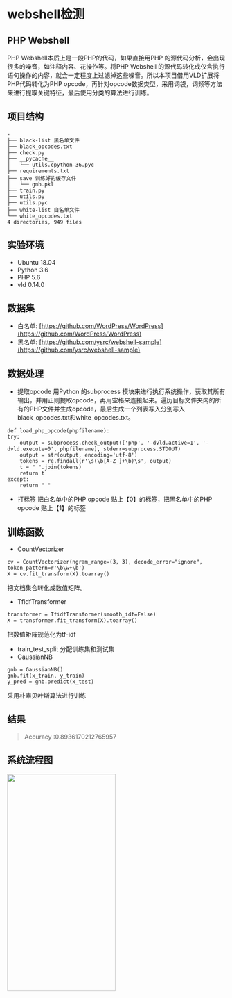 # webshell检测

## PHP Webshell
PHP Webshell本质上是一段PHP的代码，如果直接用PHP 的源代码分析，会出现很多的噪音，如注释内容、花操作等。将PHP Webshell 的源代码转化成仅含执行语句操作的内容，就会一定程度上过滤掉这些噪音。所以本项目借用VLD扩展将PHP代码转化为PHP opcode，再针对opcode数据类型，采用词袋，词频等方法来进行提取关键特征，最后使用分类的算法进行训练。

## 项目结构
```
.
├── black-list 黑名单文件
├── black_opcodes.txt
├── check.py
├── __pycache__
│   └── utils.cpython-36.pyc
├── requirements.txt
├── save 训练好的缓存文件
│   └── gnb.pkl
├── train.py
├── utils.py
├── utils.pyc
├── white-list 白名单文件
└── white_opcodes.txt
4 directories, 949 files
```

## 实验环境
* Ubuntu 18.04
* Python 3.6
* PHP 5.6
* vld 0.14.0

## 数据集
- 白名单: [https://github.com/WordPress/WordPress](https://github.com/WordPress/WordPress)
- 黑名单: [https://github.com/ysrc/webshell-sample](https://github.com/ysrc/webshell-sample)

## 数据处理
- 提取opcode
用Python 的subprocess 模块来进行执行系统操作，获取其所有输出，并用正则提取opcode，再用空格来连接起来。遍历目标文件夹内的所有的PHP文件并生成opcode，最后生成一个列表写入分别写入black_opcodes.txt和white_opcodes.txt。
```
def load_php_opcode(phpfilename):
try:
    output = subprocess.check_output(['php', '-dvld.active=1', '-dvld.execute=0', phpfilename], stderr=subprocess.STDOUT)
    output = str(output, encoding='utf-8')
    tokens = re.findall(r'\s(\b[A-Z_]+\b)\s', output)
    t = " ".join(tokens)
    return t
except:
    return " "
```
- 打标签
把白名单中的PHP opcode 贴上【0】的标签，把黑名单中的PHP opcode 贴上【1】的标签


## 训练函数
- CountVectorizer
```
cv = CountVectorizer(ngram_range=(3, 3), decode_error="ignore", token_pattern=r'\b\w+\b')
X = cv.fit_transform(X).toarray()
```
把文档集合转化成数值矩阵。
- TfidfTransformer
```
transformer = TfidfTransformer(smooth_idf=False)
X = transformer.fit_transform(X).toarray()
```
把数值矩阵规范化为tf-idf
- train_test_split
分配训练集和测试集
- GaussianNB
```
gnb = GaussianNB()
gnb.fit(x_train, y_train)
y_pred = gnb.predict(x_test)
```
采用朴素贝叶斯算法进行训练

## 结果
> Accuracy :0.8936170212765957

## 系统流程图
<img style="width:250px;height:500px" src="https://pic.superbed.cn/item/5dd4e1238e0e2e3ee94c9d93.jpg" />

